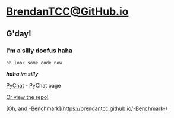 # BrendanTCC@GitHub.io
## G'day!
### I'm a silly doofus haha

`oh look some code now`

***haha im silly***

[PyChat](https://brendantcc.github.io/PyChat) - PyChat page

[Or view the repo!](https://github.com/brendantcc/PyChat/)

[Oh, and -Benchmark](https://brendantcc.github.io/-Benchmark-/
